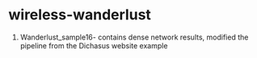 # wireless-wanderlust

1. Wanderlust_sample16- contains dense network results, modified the pipeline from the Dichasus website example
